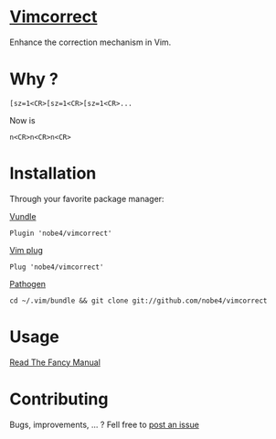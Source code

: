 # [Vimcorrect](https://github.com/nobe4/vimcorrect)

Enhance the correction mechanism in Vim.

# Why ?

    [sz=1<CR>[sz=1<CR>[sz=1<CR>...

Now is

    n<CR>n<CR>n<CR>

# Installation

Through your favorite package manager:

[Vundle](https://github.com/VundleVim/Vundle.vim)

    Plugin 'nobe4/vimcorrect'

[Vim plug](https://github.com/junegunn/vim-plug)

    Plug 'nobe4/vimcorrect'

[Pathogen](https://github.com/tpope/vim-pathogen)

    cd ~/.vim/bundle && git clone git://github.com/nobe4/vimcorrect

# Usage

[Read The Fancy Manual](https://github.com/nobe4/vimcorrect/blob/master/doc/vimcorrect.txt)

# Contributing

Bugs, improvements, ... ? Fell free to [post an issue](https://github.com/nobe4/vimcorrect/issues/new)
